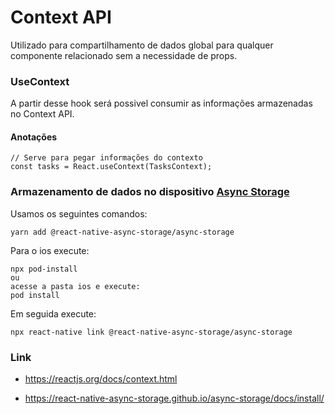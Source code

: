 # Context API

Utilizado para compartilhamento de dados global para qualquer componente relacionado sem a necessidade de props.



### UseContext

A partir desse hook será possivel consumir as informações armazenadas no Context API.



#### Anotações

```tsx
// Serve para pegar informações do contexto
const tasks = React.useContext(TasksContext);
```



### Armazenamento de dados no dispositivo [Async Storage](https://react-native-async-storage.github.io/async-storage/docs/install/)

Usamos os seguintes comandos:

```
yarn add @react-native-async-storage/async-storage
```

Para o ios execute:

```
npx pod-install
ou 
acesse a pasta ios e execute:
pod install
```

Em seguida execute:

```
npx react-native link @react-native-async-storage/async-storage
```



### Link

* https://reactjs.org/docs/context.html

* https://react-native-async-storage.github.io/async-storage/docs/install/
